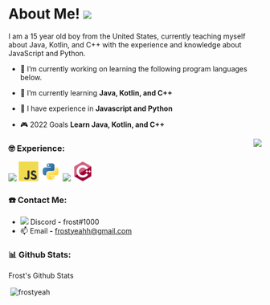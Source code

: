 # About Me! <img src="https://github.com/TheDudeThatCode/TheDudeThatCode/blob/master/Assets/Hi.gif" width="25px">

I am a 15 year old boy from the United States, currently teaching myself about Java, Kotlin, and C++ with the experience and knowledge about JavaScript and Python.
  
- 🔭 I’m currently working on learning the following program languages below.

- 🌱 I’m currently learning **Java, Kotlin, and C++**

- 🤝 I have experience in **Javascript and Python**

- 🎮 2022 Goals **Learn Java, Kotlin, and C++**

<p align="left">
</p>

<p align=center>
<img align=right src="https://lanyard-profile-readme.vercel.app/api/804660273444159518?bg=00000000" />
<p align=left>

### 🤓 Experience:
<p allign="left">
   <img src="https://raw.githubusercontent.com/Rainnny7/Rainnny7/master/assets/java.svg" height="auto" width="40px">
   <img src="https://raw.githubusercontent.com/devicons/devicon/master/icons/javascript/javascript-original.svg" height="auto" width="40px">
   <img src="https://raw.githubusercontent.com/devicons/devicon/master/icons/python/python-original.svg" height="auto" width="40px">
   <img src="https://www.vectorlogo.zone/logos/kotlinlang/kotlinlang-icon.svg" height="auto" width="40px">
   <img src="https://raw.githubusercontent.com/devicons/devicon/master/icons/cplusplus/cplusplus-original.svg" height="auto" width="40px">
</p>

### ☎️ Contact Me:
 -  <img src="https://raw.githubusercontent.com/Rainnny7/Rainnny7/master/assets/discord.svg" width="15px"> Discord **-** frost#1000
 - 📫 Email **-** frostyeahh@gmail.com
 
 ### 📊 Github Stats:
 Frost's Github Stats <p>&nbsp;<img align="center" src="https://github-readme-stats.vercel.app/api?username=frostyeah&show_icons=true&locale=en" alt="frostyeah" /></p>
